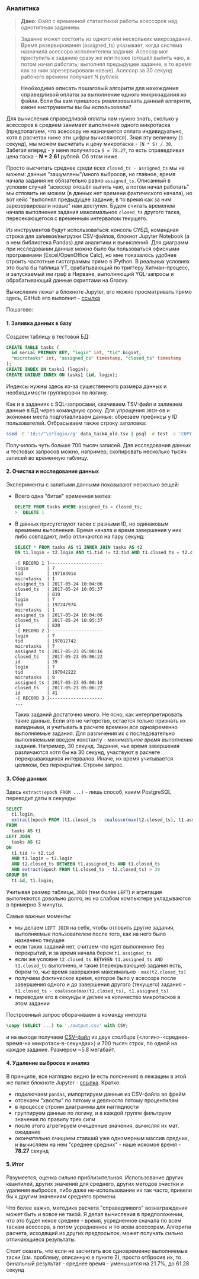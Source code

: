 ### Аналитика

> **Дано**: Файл с временной статистикой работы асессоров над однотипным заданием.

> Задание может состоять из одного или нескольких микрозаданий. Время резервирования (assigned_ts) указывает, когда система назначила асессора исполнителем задания. Асессор мог приступить к заданию сразу же или позже (отошёл выпить чаю, а потом начал работать; выполнял предыдущее задание, в то время как за ним зарезервировали новые). Асессор за 30 секунд рабочего времени получает N рублей.

> **Необходимо описать пошаговый алгоритм для нахождения справедливой оплаты за выполнение одного микрозадания из файла. Если бы вам пришлось реализовывать данный алгоритм, какие инструменты вы бы использовали?**

Для вычисления справедливой оплаты нам нужно знать, сколько у асессоров в среднем занимает выполнение одного микротаска (предполагаем, что асессору не назначается оплата индивидуально, хотя в расчетах ниже эти цифры вычисляются). Зная эту величину (`S` секунд), мы можем высчитать и цену микротаска - `(N * S) / 30`. Забегая вперед - у меня получилось `S = 78.27`, то есть справедливая цена таска - **N * 2.61** рублей. Об этом ниже.

Просто высчитать среднее среди всех `closed_ts - assigned_ts` мы не можем: данные "зашумлены"/много выбросов, но главное, время начала задания не обязательно равно `assigned_ts`. Описанный в условии случай "асессор отошёл выпить чаю, а потом начал работать" мы отловить не можем (в данных нет времени фактического начала), но вот кейс "выполнял предыдущее задание, в то время как за ним зарезервировали новые" нам доступен. Будем считать временем начала выполнения задания максимальное `closed_ts` другого таска, пересекающегося с временным интервалом текущего.

Из инструментов будут использоваться: консоль СУБД, командная строка для заливки/выгрузки CSV-файлов, блокнот Jupyter Notebook (а в нем библиотека Pandas) для аналитики и вычислений. Для диаграмм при исследовании данных можно было бы пользоваться офисными программами (Excel/OpenOffice Calc), но мне показалось удобнее строить частотные гистограммы прямо в IPython. В реальных условиях это была бы таблица YT, срабатывающий по триггеру Хитман-процесс, и запускаемый им граф в Нирване, выполняющий YQL-запросы и обрабатывающий данные скриптами на Groovy.

Вычисления лежат а блокноте Jupyter, его можно просматривать прямо здесь, GitHub его выполнит - [ссылка](2.Statistics.ipynb)

Пошагово:

#### 1. Заливка данных в базу

Создаем таблицу в тестовой БД:

```sql
CREATE TABLE tasks (
  id serial PRIMARY KEY, "login" int, "tid" bigint,
  "microtasks" int, "assigned_ts" timestamp, "closed_ts" timestamp
);
CREATE INDEX ON tasks1 (login);
CREATE UNIQUE INDEX ON tasks1 (id, login);
```

Индексы нужны здесь из-за существенного размера данных и необходимости группировки по логину.

Как и в заданиях с SQL-запросами, скачиваем TSV-файл и заливаем данные в БД через командную сроку. Для упрощения `JOIN`-ов и экономии места подготавливаем данные: обрезаем префиксы у ID пользователей. Отбрасываем также строку заголовка:

```bash
ssed -E '1d;s/^\s*login//g' data_task4_old.tsv | psql -d test -c 'COPY tasks FROM stdin'
```

Получилось чуть больше 700 тысяч записей. Для исследования данных и тестовых запросов можно, например, скопировать несколько тысяч записей во временную таблицу.

#### 2. Очистка и исследование данных

Эксперименты с залитыми данными показывают несколько вещей:

- Всего одна "битая" временная метка:

    ```sql
    DELETE FROM tasks WHERE assigned_ts > closed_ts;
    >  DELETE 1
    ```

- В данных присутствуют таски с разными ID, но одинаковым временем выполнения. Время начала и время завершения у них либо совпадают, либо отличаются на пару секунд:

    ```sql
    SELECT * FROM tasks AS t1 INNER JOIN tasks AS t2
    ON t1.login = t2.login AND t1.tid != t2.tid AND t1.closed_ts = t2.closed_ts LIMIT 10;
    ```

    ```
    -[ RECORD 1 ]--------------------
    login       | 7
    tid         | 197183914
    microtasks  | 1
    assigned_ts | 2017-05-24 10:04:06
    closed_ts   | 2017-05-24 10:05:37
    id          | 819
    login       | 7
    tid         | 197247974
    microtasks  | 1
    assigned_ts | 2017-05-24 10:04:06
    closed_ts   | 2017-05-24 10:05:37
    id          | 820
    -[ RECORD 2 ]--------------------
    login       | 7
    tid         | 197012742
    microtasks  | 7
    assigned_ts | 2017-05-23 05:00:16
    closed_ts   | 2017-05-23 05:06:22
    id          | 39
    login       | 7
    tid         | 197042222
    microtasks  | 9
    assigned_ts | 2017-05-23 05:00:18
    closed_ts   | 2017-05-23 05:06:22
    id          | 41
    -[ RECORD 3 ]--------------------
    ...
    ```

    Таких заданий достаточно много. Не ясно, как интерпретировать такие данные. Если это не читерство, остается только признать их валидными, и учитывать в расчете времени *все* одновременно выполняемые задания. Для различения их с последовательно выполняемыми введем константу - *минимальное время выполнения* задания. Например, 30 секунд. Задания, чье время завершения различаются хотя бы на 30 секунд, участвуют в расчете перекрывающихся интервалов. Иначе, их время учитывается целиком, без перекрытия. Строим запрос.

#### 3. Сбор данных

Здесь `extract(epoch FROM ...)` - лишь способ, каким PostgreSQL переводит даты в секунды:

```sql
SELECT
  t1.login,
  extract(epoch FROM (t1.closed_ts - coalesce(max(t2.closed_ts), t1.assigned_ts))/t1.microtasks)
FROM
  tasks AS t1
LEFT JOIN
  tasks AS t2
ON
  t1.tid != t2.tid
  AND t1.login = t2.login
  AND t2.closed_ts BETWEEN t1.assigned_ts AND t1.closed_ts
  AND extract(epoch FROM t1.closed_ts - t2.closed_ts) > 30
GROUP BY
  t1.id, t1.login;
```

Учитывая размер таблицы, `JOIN` (тем более `LEFT`) и агрегация выполняются довольно долго, но на слабом компьютере укладываются в примерно 3 минуты.

Самые важные моменты:
- мы делаем `LEFT JOIN` на себя, чтобы отловить другие задания, выполняемые пользователем после того, как на него было назначено текущее
- если таких заданий нет, считаем что идет выполнение без перекрытий, и за время начала берем `t1.assigned_ts`
- если же условие `t2.closed_ts BETWEEN t1.assigned_ts AND t1.closed_ts` выполнено, и такие (перекрывающие) задания есть, берем то, чье время завершения максимально - `max(t2.closed_ts)`
- получаем *фактическое* время, которое было у асессора после завершения одного и до завершения другого (текущего) задания - `t1.closed_ts - coalesce(max(t2.closed_ts), t1.assigned_ts)`
- переводим его в секунды и делим на количество микротасков в этом задании

Построенный запрос оборачиваем в команду импорта

```sql
\copy (SELECT ...) to './output.csv' with CSV;
```

и на выходе получаем [CSV-файл](output.csv) из двух столбцов (<логин>-<среднее-время-на микротаск-в-секундах>) и 700 тысяч строк, по одной на каждое задание. Размером ~5.8 мегабайт.

#### 4. Удаление выбросов и анализ

В принципе, все наглядно видно (и есть пояснения) в лежащем в этой же папке блокноте Jupyter - [ссылка](2.Statistics.ipynb). Кратко:
- подключаем `pandas`, импортируем данные из CSV-файла во фрейм
- отсекаем "хвосты" по пятому и девяносто пятому процентилям
- в процессе строим диаграммы для наглядности
- группируем данные по логину, и в каждой группе фильтруем значения по правилу трех сигм
- после этого агрегируем очищенные значения, вычисляя их мат. ожидание
- окончательно очищаем ставший уже одномерным массив средних, и вычисляем на нем "среднее средних" - наше искомое время - **78.27** секунд

#### 5. Итог

Разумеется, оценка сильно приблизительная. Использование других квантилей, других значений для среднего, других методов очистки и удаления выбросов, либо даже не-использование их так часто, привели бы к другим значениям среднего времени.

Что более важно, методика расчета "справедливого" вознаграждения может быть и вовсе не такой. Я делал вычисления в предположении, что это будет некое среднее - время, усредненное сначала по всем таскам асессора, а потом усредненное и по всем асессорам. Алгоритм расчета, исходящий из других предпосылок, может получать сильно отличающиеся результаты.

Стоит сказать, что если не засчитать все одновременно выполняемые таски (см. проблему, описанную в пункте 2), просто отбросив их, то финальный результат - среднее время - уменьшится на 21.7%, до 61.28 секунд 
